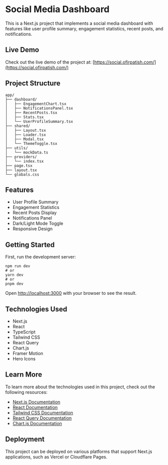 # Social Media Dashboard

This is a Next.js project that implements a social media dashboard with features like user profile summary, engagement statistics, recent posts, and notifications.

## Live Demo

Check out the live demo of the project at: [https://social.ofirpatish.com/](https://social.ofirpatish.com/)

## Project Structure

```
app/
├── dashboard/
│   ├── EngagementChart.tsx
│   ├── NotificationsPanel.tsx
│   ├── RecentPosts.tsx
│   ├── Stats.tsx
│   └── UserProfileSummary.tsx
├── shared/
│   ├── Layout.tsx
│   ├── Loader.tsx
│   ├── Modal.tsx
│   └── ThemeToggle.tsx
├── utils/
│   └── mockData.ts
├── providers/
│   └── index.tsx
├── page.tsx
├── layout.tsx
└── globals.css

```

## Features

- User Profile Summary
- Engagement Statistics
- Recent Posts Display
- Notifications Panel
- Dark/Light Mode Toggle
- Responsive Design

## Getting Started

First, run the development server:

```
npm run dev
# or
yarn dev
# or
pnpm dev
```

Open [http://localhost:3000](http://localhost:3000) with your browser to see the result.

## Technologies Used

- Next.js
- React
- TypeScript
- Tailwind CSS
- React Query
- Chart.js
- Framer Motion
- Hero Icons

## Learn More

To learn more about the technologies used in this project, check out the following resources:

- [Next.js Documentation](https://nextjs.org/docs)
- [React Documentation](https://reactjs.org/docs/getting-started.html)
- [Tailwind CSS Documentation](https://tailwindcss.com/docs)
- [React Query Documentation](https://react-query.tanstack.com/)
- [Chart.js Documentation](https://www.chartjs.org/docs/latest/)

## Deployment

This project can be deployed on various platforms that support Next.js applications, such as Vercel or Cloudflare Pages.
